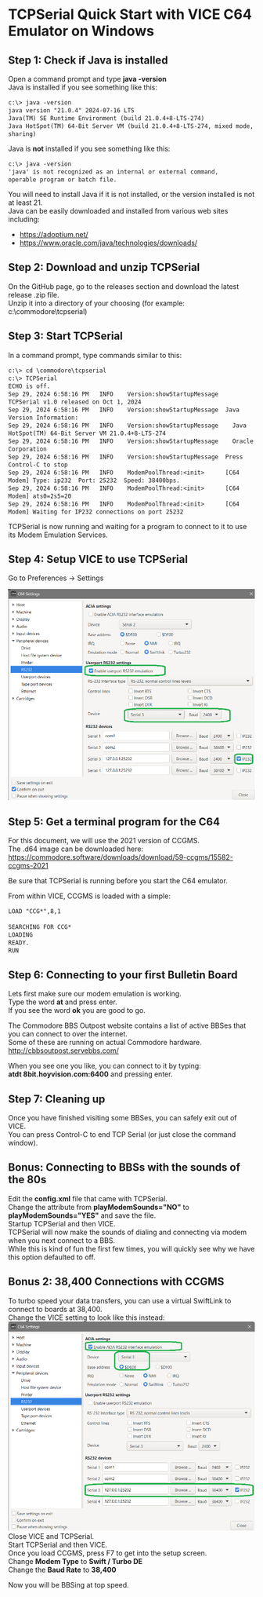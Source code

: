 # TCPSerial Quick Start with VICE C64 Emulator on Windows 
## Step 1: Check if Java is installed
Open a command prompt and type **java -version**  
Java is installed if you see something like this:

    c:\> java -version 
    java version "21.0.4" 2024-07-16 LTS
    Java(TM) SE Runtime Environment (build 21.0.4+8-LTS-274)
    Java HotSpot(TM) 64-Bit Server VM (build 21.0.4+8-LTS-274, mixed mode, sharing)

Java is **not** installed if you see something like this:

    c:\> java -version
    'java' is not recognized as an internal or external command,
    operable program or batch file.
You will need to install Java if it is not installed, or the version installed is not at least 21.  
Java can be easily downloaded and installed from various web sites including:

* https://adoptium.net/
* https://www.oracle.com/java/technologies/downloads/

## Step 2: Download and unzip TCPSerial
On the GitHub page, go to the releases section and download the latest release .zip file.  
Unzip it into a directory of your choosing (for example: c:\commodore\tcpserial)

## Step 3: Start TCPSerial
In a command prompt, type commands similar to this:

    c:\> cd \commodore\tcpserial
    c:\> TCPSerial
    ECHO is off.
    Sep 29, 2024 6:58:16 PM   INFO    Version:showStartupMessage  TCPSerial v1.0 released on Oct 1, 2024
    Sep 29, 2024 6:58:16 PM   INFO    Version:showStartupMessage  Java Version Information:
    Sep 29, 2024 6:58:16 PM   INFO    Version:showStartupMessage    Java HotSpot(TM) 64-Bit Server VM 21.0.4+8-LTS-274
    Sep 29, 2024 6:58:16 PM   INFO    Version:showStartupMessage    Oracle Corporation
    Sep 29, 2024 6:58:16 PM   INFO    Version:showStartupMessage  Press Control-C to stop
    Sep 29, 2024 6:58:16 PM   INFO    ModemPoolThread:<init>      [C64 Modem] Type: ip232  Port: 25232  Speed: 38400bps.
    Sep 29, 2024 6:58:16 PM   INFO    ModemPoolThread:<init>      [C64 Modem] ats0=2s5=20
    Sep 29, 2024 6:58:16 PM   INFO    ModemPoolThread:<init>      [C64 Modem] Waiting for IP232 connections on port 25232

TCPSerial is now running and waiting for a program to connect to it to use its Modem Emulation Services.

## Step 4: Setup VICE to use TCPSerial
Go to Preferences -> Settings  

![vice64rs232settings.png](vice64rs232settings.png)

## Step 5: Get a terminal program for the C64
For this document, we will use the 2021 version of CCGMS.  
The .d64 image can be downloaded here:
https://commodore.software/downloads/download/59-ccgms/15582-ccgms-2021

Be sure that TCPSerial is running before you start the C64 emulator.

From within VICE, CCGMS is loaded with a simple:  

    LOAD "CCG*",8,1

    SEARCHING FOR CCG*
    LOADING
    READY.
    RUN

## Step 6: Connecting to your first Bulletin Board
Lets first make sure our modem emulation is working.  
Type the word **at** and press enter.  
If you see the word **ok** you are good to go.  

The Commodore BBS Outpost website contains a list of active BBSes that you can connect to over the internet.  
Some of these are running on actual Commodore hardware.  
http://cbbsoutpost.servebbs.com/

When you see one you like, you can connect to it by typing:  
**atdt 8bit.hoyvision.com:6400** and pressing enter.

## Step 7: Cleaning up
Once you have finished visiting some BBSes, you can safely exit out of VICE.      
You can press Control-C to end TCP Serial (or just close the command window).  

## Bonus:  Connecting to BBSs with the sounds of the 80s
Edit the **config.xml** file that came with TCPSerial.    
Change the attribute from **playModemSounds="NO"** to **playModemSounds="YES"** and save the file.        
Startup TCPSerial and then VICE.    
TCPSerial will now make the sounds of dialing and connecting via modem when you next connect to a BBS.       
While this is kind of fun the first few times, you will quickly see why we have this option defaulted to off.  

## Bonus 2: 38,400 Connections with CCGMS
To turbo speed your data transfers, you can use a virtual SwiftLink to connect to boards at 38,400.  
Change the VICE setting to look like this instead:  
![img.png](vice64rs23238400.png)
Close VICE and TCPSerial.  
Start TCPSerial and then VICE.  
Once you load CCGMS, press F7 to get into the setup screen.    
Change **Modem Type** to **Swift / Turbo DE**  
Change the **Baud Rate** to **38,400**  

Now you will be BBSing at top speed.  



